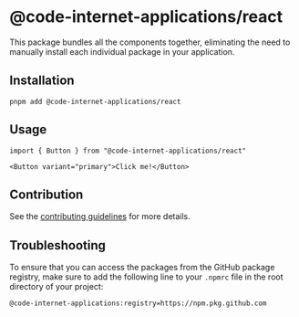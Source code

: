 # @code-internet-applications/react

This package bundles all the components together, eliminating the need to manually install each individual package in your application.

## Installation

```
pnpm add @code-internet-applications/react
```

## Usage

```
import { Button } from "@code-internet-applications/react"

<Button variant="primary">Click me!</Button>
```

## Contribution

See the [contributing guidelines](https://github.com/code-internet-applications/cbt-hydrogen/blob/main/CONTRIBUTING.md) for more details.

## Troubleshooting

To ensure that you can access the packages from the GitHub package registry, make sure to add the following line to your `.npmrc` file in the root directory of your project:

```
@code-internet-applications:registry=https://npm.pkg.github.com
```
